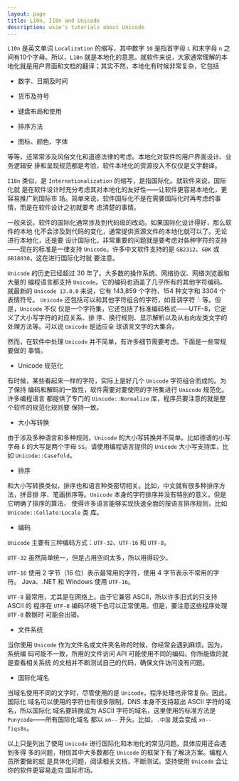 ```yaml
---
layout: page
title: L10n, I18n and Unicode
description: wxie's tutorials about Unicode
---
```



`L10n` 是英文单词 `Localization` 的缩写，其中数字 `10` 是指首字母 `L` 和末字母
`n` 之间有10个字母。所以，`L10n` 就是本地化的意思。就软件来说，大家通常理解的本
地化就是用户界面和文档的翻译；其实不然，本地化有时候非常复杂，它包括

* 数字、日期及时间

* 货币及符号

* 键盘布局和使用

* 排序方法

* 图标、颜色、字体

等等，还常常涉及风俗文化和道德法律的考虑。本地化对软件的用户界面设计、业务逻辑安
排和呈现规范都是考验，软件本地化的资源投入不仅仅是文字翻译。

`I18n` 类似，是 `Internationalization` 的缩写，是指国际化。就软件来说，国际化就
是在软件设计时充分考虑其对本地化的友好性——让软件更容易本地化，更容易推广到国际市
场。简单来说，软件国际化不是在需要国际化时再考虑的事情，而是在软件设计之初就要考
虑清楚的事情。

一般来说，软件的国际化通常涉及到代码级的改动。如果国际化设计得好，那么软件的本地
化不会涉及到代码的变化，通常提供资源文件的本地化就可以了。无论进行本地化，还是要
设计国际化，非常重要的问题就是要考虑对各种字符的支持——现在的标准是一律支持
`Unicode`。许多中文软件支持的是 `GB2312`、`GBK` 或 `GB18030`，这在进行国际化时就
要注意。

`Unicode` 的历史已经超过 30 年了。大多数的操作系统、网络协议、网络浏览器和大量的
编程语言都支持 `Unicode`。它的编码也涵盖了几乎所有的其他字符编码。就最新的
`Unicode 13.0.0` 来说，它有 143,859 个字符、154 种文字和 3304 个表情符号。
`Unicode` 还包括可以和其他字符组合的字符，如音调字符 ◌̀ 等。但是，`Unicode` 不仅
仅是一个字符集，它还包括了标准编码格式——UTF-8，它定义了大小写字符的对应关系、排
序、换行规则、显示解析以及从右向左类文字的处理方法等。可以说 `Unicode` 是适应全
球语言文字的大集合。

然而，在软件中处理 `Unicode` 并不简单，有许多细节需要考虑。下面是一些常规要做的
事情。

* Unicode 规范化

有时候，某些看起来一样的字符，实际上是好几个 `Unicode` 字符组合而成的。为了保持
编码和解码的一致性，软件需要对要使用的字符集进行 `Unicode` 规范化。许多编程语言
都提供了专门的 `Uincode::Normalize` 库，程序员要注意的就是整个软件的规范化规则要
保持一致。

* 大小写转换

由于涉及多种语言和多种规则，`Unicode` 的大小写转换并不简单。比如德语的小写字母
`ß` 的大写是两个字母 `SS`。请使用编程语言提供的 `Unicode` 大小写支持库，比如
`Unicode::Casefold`。

* 排序

和大小写转换类似，排序也和语言种类密切相关。比如，中文就有很多种排序方法，拼音排
序、笔画排序等。`Unicode` 本身的字符排序并没有特别的意义，但是它明确了排序的算法，
使得许多语言能够实现快速全面的按语言排序规则，比如 `Unicode::Collate:Locale` 类
库。

* 编码

`Unicode` 主要有三种编码方式：`UTF-32`、`UTF-16` 和 `UTF-8`。

`UTF-32` 虽然简单统一，但是占用空间太多，所以用得较少。

`UTF-16` 使用 2 字节（16 位）表示最常用的字符，使用 4 字节表示不常用的字符。
Java、.NET 和 Windows 使用 `UTF-16`。

`UTF-8` 最常用，尤其是在网络上。由于它兼容 ASCII，所以许多旧式的只支持 ASCII 的
程序在 `UTF-8` 编码环境下也可以正常使用。但是，要注意这些程序处理 `UTF-8` 数据时
可能会出错。

* 文件系统

当你使用 `Unicode` 作为文件名或文件夹名称的时候，你经常会遇到麻烦。因为，系统编
码可能不一致，所用的文件访问 API 可能使用不同的编码。你所能做的就是查看相关系统
的文档并不断测试自己的代码，确保文件访问没有问题。

* 国际化域名

当域名使用不同的文字时，尽管使用的是 `Unicode`，程序处理也非常复杂。因此，国际化
域名可以使用的字符也有很多限制。DNS 本身不支持超出 ASCII 字符的域名，所以国际化
域名要转换成为 ASCII 字符的域名，这里使用的标准方法是 `Punycode`——所有国际化域名
都以 `xn--` 开头。比如，`.中国` 就会变成 `xn--fiqs8s`。

以上只是列出了使用 `Unicode` 进行国际化和本地化的常见问题。具体应用还会遇到多得
多的问题，相信其中大多数都在 `Unicode` 的框架下有了解决方案。编程人员所要做的就
是具体化问题，阅读相关文档，不断测试。坚持使用 `Unicode` 会让你的软件更容易走向
国际市场。
